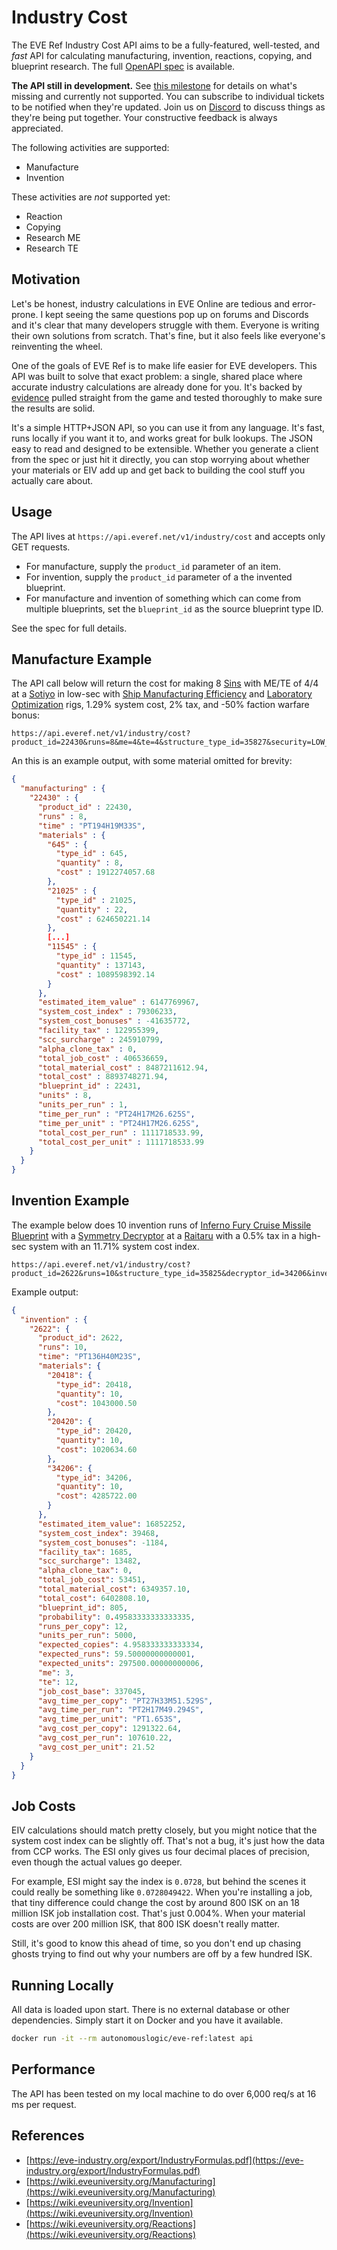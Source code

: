 # Industry Cost

The EVE Ref Industry Cost API aims to be a fully-featured, well-tested, and _fast_ API for calculating manufacturing,
invention, reactions, copying, and blueprint research.
The full [OpenAPI spec](https://github.com/autonomouslogic/eve-ref/blob/main/spec/eve-ref-api.yaml) is available.

**The API still in development.** See [this milestone](https://github.com/autonomouslogic/eve-ref/milestone/8) for details
on what's missing and currently not supported.
You can subscribe to individual tickets to be notified when they're updated.
Join us on [Discord](https://everef.net/discord) to discuss things as they're being put together.
Your constructive feedback is always appreciated.

The following activities are supported:
* Manufacture
* Invention

These activities are _not_ supported yet:
* Reaction
* Copying
* Research ME
* Research TE

## Motivation
Let's be honest, industry calculations in EVE Online are tedious and error-prone.
I kept seeing the same questions pop up on forums and Discords and it's clear that many developers struggle with them.
Everyone is writing their own solutions from scratch.
That's fine, but it also feels like everyone's reinventing the wheel.

One of the goals of EVE Ref is to make life easier for EVE developers.
This API was built to solve that exact problem: a single, shared place where accurate industry calculations are already done for you.
It's backed by [evidence](https://github.com/autonomouslogic/eve-ref/tree/main/src/test/resources/com/autonomouslogic/everef/api/IndustryCostHandlerTest)
pulled straight from the game and tested thoroughly to make sure the results are solid.

It's a simple HTTP+JSON API, so you can use it from any language.
It's fast, runs locally if you want it to, and works great for bulk lookups.
The JSON easy to read and designed to be extensible.
Whether you generate a client from the spec or just hit it directly,
you can stop worrying about whether your materials or EIV add up and get back to building the cool stuff you actually care about.

## Usage
The API lives at `https://api.everef.net/v1/industry/cost` and accepts only GET requests.

* For manufacture, supply the `product_id` parameter of an item.
* For invention, supply the `product_id` parameter of a the invented blueprint.
* For manufacture and invention of something which can come from multiple blueprints, set the `blueprint_id` as the source blueprint type ID.

See the spec for full details.

## Manufacture Example
The API call below will return the cost for making 8 [Sins](https://everef.net/types/22430) with ME/TE of 4/4 at a
[Sotiyo](https://everef.net/types/35827) in low-sec with [Ship Manufacturing Efficiency](https://everef.net/types/37180)
and [Laboratory Optimization](https://everef.net/types/37183) rigs, 1.29% system cost, 2% tax, and -50% faction warfare bonus:
```
https://api.everef.net/v1/industry/cost?product_id=22430&runs=8&me=4&te=4&structure_type_id=35827&security=LOW_SEC&rig_id=37180&rig_id=37183&system_cost_bonus=-0.5&manufacturing_cost=0.0129&facility_tax=0.02
```

An this is an example output, with some material omitted for brevity:
```json
{
  "manufacturing" : {
    "22430" : {
      "product_id" : 22430,
      "runs" : 8,
      "time" : "PT194H19M33S",
      "materials" : {
        "645" : {
          "type_id" : 645,
          "quantity" : 8,
          "cost" : 1912274057.68
        },
        "21025" : {
          "type_id" : 21025,
          "quantity" : 22,
          "cost" : 624650221.14
        },
        [...]
        "11545" : {
          "type_id" : 11545,
          "quantity" : 137143,
          "cost" : 1089598392.14
        }
      },
      "estimated_item_value" : 6147769967,
      "system_cost_index" : 79306233,
      "system_cost_bonuses" : -41635772,
      "facility_tax" : 122955399,
      "scc_surcharge" : 245910799,
      "alpha_clone_tax" : 0,
      "total_job_cost" : 406536659,
      "total_material_cost" : 8487211612.94,
      "total_cost" : 8893748271.94,
      "blueprint_id" : 22431,
      "units" : 8,
      "units_per_run" : 1,
      "time_per_run" : "PT24H17M26.625S",
      "time_per_unit" : "PT24H17M26.625S",
      "total_cost_per_run" : 1111718533.99,
      "total_cost_per_unit" : 1111718533.99
    }
  }
}
```

## Invention Example
The example below does 10 invention runs of [Inferno Fury Cruise Missile Blueprint](https://everef.net/types/2622)
with a [Symmetry Decryptor](https://everef.net/types/34206) at a [Raitaru](https://everef.net/types/35825)
with a 0.5% tax in a high-sec  system with an 11.71% system cost index.
```
https://api.everef.net/v1/industry/cost?product_id=2622&runs=10&structure_type_id=35825&decryptor_id=34206&invention_cost=0.1171&facility_tax=0.005
```

Example output:
```json
{
  "invention" : {
    "2622": {
      "product_id": 2622,
      "runs": 10,
      "time": "PT136H40M23S",
      "materials": {
        "20418": {
          "type_id": 20418,
          "quantity": 10,
          "cost": 1043000.50
        },
        "20420": {
          "type_id": 20420,
          "quantity": 10,
          "cost": 1020634.60
        },
        "34206": {
          "type_id": 34206,
          "quantity": 10,
          "cost": 4285722.00
        }
      },
      "estimated_item_value": 16852252,
      "system_cost_index": 39468,
      "system_cost_bonuses": -1184,
      "facility_tax": 1685,
      "scc_surcharge": 13482,
      "alpha_clone_tax": 0,
      "total_job_cost": 53451,
      "total_material_cost": 6349357.10,
      "total_cost": 6402808.10,
      "blueprint_id": 805,
      "probability": 0.49583333333333335,
      "runs_per_copy": 12,
      "units_per_run": 5000,
      "expected_copies": 4.958333333333334,
      "expected_runs": 59.50000000000001,
      "expected_units": 297500.00000000006,
      "me": 3,
      "te": 12,
      "job_cost_base": 337045,
      "avg_time_per_copy": "PT27H33M51.529S",
      "avg_time_per_run": "PT2H17M49.294S",
      "avg_time_per_unit": "PT1.653S",
      "avg_cost_per_copy": 1291322.64,
      "avg_cost_per_run": 107610.22,
      "avg_cost_per_unit": 21.52
    }
  }
}
```

## Job Costs
EIV calculations should match pretty closely, but you might notice that the system cost index can be slightly off.
That's not a bug, it's just how the data from CCP works.
The ESI only gives us four decimal places of precision, even though the actual values go deeper.

For example, ESI might say the index is `0.0728`, but behind the scenes it could really be something like `0.0728049422`.
When you're installing a job, that tiny difference could change the cost by around 800 ISK on an 18 million ISK job installation cost.
That's just 0.004%.
When your material costs are over 200 million ISK, that 800 ISK doesn't really matter.

Still, it's good to know this ahead of time, so you don't end up chasing ghosts trying to find out why your numbers are off by a few hundred ISK.



## Running Locally
All data is loaded upon start.
There is no external database or other dependencies.
Simply start it on Docker and you have it available.
```bash
docker run -it --rm autonomouslogic/eve-ref:latest api
```

## Performance
The API has been tested on my local machine to do over 6,000 req/s at 16 ms per request.

## References
* [https://eve-industry.org/export/IndustryFormulas.pdf](https://eve-industry.org/export/IndustryFormulas.pdf)
* [https://wiki.eveuniversity.org/Manufacturing](https://wiki.eveuniversity.org/Manufacturing)
* [https://wiki.eveuniversity.org/Invention](https://wiki.eveuniversity.org/Invention)
* [https://wiki.eveuniversity.org/Reactions](https://wiki.eveuniversity.org/Reactions)
